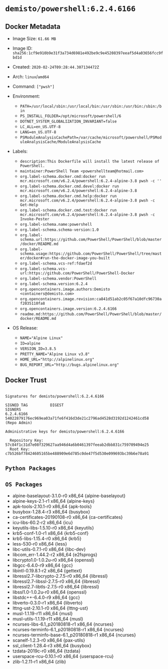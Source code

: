# `demisto/powershell:6.2.4.6166`
## Docker Metadata
- Image Size: `61.66 MB`
- Image ID: `sha256:1cf9e910b9e31f3a734d6981e492be9c9e45208397eeaf5d4a03656fcc9fbd1d`
- Created: `2020-02-24T09:28:44.307134472Z`
- Arch: `linux`/`amd64`
- Command: `["pwsh"]`
- Environment:
  - `PATH=/usr/local/sbin:/usr/local/bin:/usr/sbin:/usr/bin:/sbin:/bin`
  - `PS_INSTALL_FOLDER=/opt/microsoft/powershell/6`
  - `DOTNET_SYSTEM_GLOBALIZATION_INVARIANT=false`
  - `LC_ALL=en_US.UTF-8`
  - `LANG=en_US.UTF-8`
  - `PSModuleAnalysisCachePath=/var/cache/microsoft/powershell/PSModuleAnalysisCache/ModuleAnalysisCache`
- Labels:
  - `description:This Dockerfile will install the latest release of PowerShell.`
  - `maintainer:PowerShell Team <powershellteam@hotmail.com>`
  - `org.label-schema.docker.cmd:docker run mcr.microsoft.com/v6.2.4/powershell:6.2.4-alpine-3.8 pwsh -c ''`
  - `org.label-schema.docker.cmd.devel:docker run mcr.microsoft.com/v6.2.4/powershell:6.2.4-alpine-3.8`
  - `org.label-schema.docker.cmd.help:docker run mcr.microsoft.com/v6.2.4/powershell:6.2.4-alpine-3.8 pwsh -c Get-Help`
  - `org.label-schema.docker.cmd.test:docker run mcr.microsoft.com/v6.2.4/powershell:6.2.4-alpine-3.8 pwsh -c Invoke-Pester`
  - `org.label-schema.name:powershell`
  - `org.label-schema.schema-version:1.0`
  - `org.label-schema.url:https://github.com/PowerShell/PowerShell/blob/master/docker/README.md`
  - `org.label-schema.usage:https://github.com/PowerShell/PowerShell/tree/master/docker#run-the-docker-image-you-built`
  - `org.label-schema.vcs-ref:fdaef2d`
  - `org.label-schema.vcs-url:https://github.com/PowerShell/PowerShell-Docker`
  - `org.label-schema.vendor:PowerShell`
  - `org.label-schema.version:6.2.4`
  - `org.opencontainers.image.authors:Demisto <containers@demisto.com>`
  - `org.opencontainers.image.revision:ca841d51ab2c05f67a10dfc96730af2035110fa8`
  - `org.opencontainers.image.version:6.2.4.6166`
  - `readme.md:https://github.com/PowerShell/PowerShell/blob/master/docker/README.md`

- OS Release:
  - `NAME="Alpine Linux"`
  - `ID=alpine`
  - `VERSION_ID=3.8.5`
  - `PRETTY_NAME="Alpine Linux v3.8"`
  - `HOME_URL="http://alpinelinux.org"`
  - `BUG_REPORT_URL="http://bugs.alpinelinux.org"`

## Docker Trust
```

Signatures for demisto/powershell:6.2.4.6166

SIGNED TAG          DIGEST                                                             SIGNERS
6.2.4.6166          54022879176ec969ea03a71fe6f416d3de21c2796ad4528d3192d1242461cd58   (Repo Admin)

Administrative keys for demisto/powershell:6.2.4.6166

  Repository Key:	57c84f1c31d7e08f329627aa946d4a6b0461397feeab2dbb831c759709494e25
  Root Key:	c7b526bf78424605165be488909e6d785c0de47f5d530e099693bc39b6e78a91

```

## `Python Packages`


## `OS Packages`

* alpine-baselayout-3.1.0-r0 x86_64 {alpine-baselayout}
* alpine-keys-2.1-r1 x86_64 {alpine-keys}
* apk-tools-2.10.1-r0 x86_64 {apk-tools}
* busybox-1.28.4-r3 x86_64 {busybox}
* ca-certificates-20190108-r0 x86_64 {ca-certificates}
* icu-libs-60.2-r2 x86_64 {icu}
* keyutils-libs-1.5.10-r0 x86_64 {keyutils}
* krb5-conf-1.0-r1 x86_64 {krb5-conf}
* krb5-libs-1.15.4-r0 x86_64 {krb5}
* less-530-r0 x86_64 {less}
* libc-utils-0.7.1-r0 x86_64 {libc-dev}
* libcom_err-1.44.2-r2 x86_64 {e2fsprogs}
* libcrypto1.0-1.0.2u-r0 x86_64 {openssl}
* libgcc-6.4.0-r9 x86_64 {gcc}
* libintl-0.19.8.1-r2 x86_64 {gettext}
* libressl2.7-libcrypto-2.7.5-r0 x86_64 {libressl}
* libressl2.7-libssl-2.7.5-r0 x86_64 {libressl}
* libressl2.7-libtls-2.7.5-r0 x86_64 {libressl}
* libssl1.0-1.0.2u-r0 x86_64 {openssl}
* libstdc++-6.4.0-r9 x86_64 {gcc}
* libverto-0.3.0-r1 x86_64 {libverto}
* lttng-ust-2.10.1-r0 x86_64 {lttng-ust}
* musl-1.1.19-r11 x86_64 {musl}
* musl-utils-1.1.19-r11 x86_64 {musl}
* ncurses-libs-6.1_p20180818-r1 x86_64 {ncurses}
* ncurses-terminfo-6.1_p20180818-r1 x86_64 {ncurses}
* ncurses-terminfo-base-6.1_p20180818-r1 x86_64 {ncurses}
* scanelf-1.2.3-r0 x86_64 {pax-utils}
* ssl_client-1.28.4-r3 x86_64 {busybox}
* tzdata-2019c-r0 x86_64 {tzdata}
* userspace-rcu-0.10.1-r0 x86_64 {userspace-rcu}
* zlib-1.2.11-r1 x86_64 {zlib}

